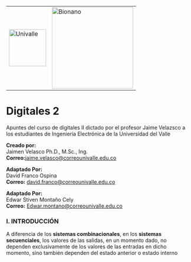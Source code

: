 

<table>
<tbody>
<tr>
<td><img width="100px" src="https://upload.wikimedia.org/wikipedia/commons/e/eb/Univalle.svg" alt="Univalle"> </td>
<td><img width="220px" src="https://i.ibb.co/xJSw2f4/Bionano-Logo.png" alt="Bionano"></td>
</tr>
</tbody>
</table>



# Digitales 2 
<p>
Apuntes del curso de digitales II dictado por el profesor Jaime Velazsco a los estudiantes de Ingeniería Electrónica de la Universidad del Valle
</p>

<b>Creado por:</b></br>
Jaimen Velasco  Ph.D., M.Sc., Ing.</br>
<b>Correo:</b>jaime.velasco@correounivalle.edu.co</br>

<b>Adaptado Por:</b></br>
David Franco Ospina </br>
<b>Correo:</b> david.franco@correounivalle.edu.co</br>

<b>Adaptado Por:</b></br>
Edwar Stiven Montaño Cely </br>
<b>Correo:</b> Edwar.montano@correounivalle.edu.co</br>



### I.	INTRODUCCIÓN

A diferencia de los **sistemas combinacionales**, en los **sistemas secuenciales**, los valores de las salidas, en un momento dado, no dependen exclusivamente de los valores de las entradas en dicho momento, sino también dependen del estado anterior o estado interno
